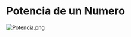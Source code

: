 # Potencia de un Numero
[![Potencia.png](https://i.postimg.cc/cHXz78d0/Potencia.png)](https://postimg.cc/vgxXbT1N)
